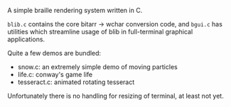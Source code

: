 A simple braille rendering system written in C.

`blib.c` contains the core bitarr -> wchar conversion
code, and `bgui.c` has utilities which streamline
usage of blib in full-terminal graphical applications.

Quite a few demos are bundled:
- snow.c: an extremely simple demo of moving particles
- life.c: conway's game life
- tesseract.c: animated rotating tesseract

Unfortunately there is no handling for resizing of
terminal, at least not yet.
